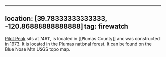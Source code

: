 
---
location: [39.78333333333333, -120.86888888888888]
tag: firewatch
---

[Pilot Peak](http://www.peakbagging.com/CALookoutPhotos/PilotPeak_PlumasCo.html) sits at 7461', is located in [[Plumas County]] and was constructed in 1973. It is located in the Plumas national forest. It can be found on the Blue Nose Mtn USGS topo map.
